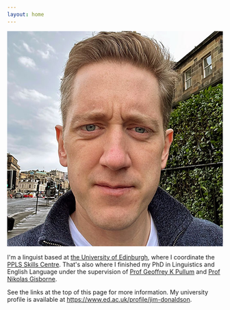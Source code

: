 ```yaml
---
layout: home
---
```


![Headshot](/JD.jpg)

I'm a linguist based at [the University of Edinburgh](https://www.ed.ac.uk), where I coordinate the [PPLS Skills Centre](https://skillscentre.ppls.ed.ac.uk).  That's also where I finished my PhD in Linguistics and English Language under the supervision of [Prof Geoffrey K Pullum](http://www.lel.ed.ac.uk/~gpullum/) and [Prof Nikolas Gisborne](https://www.ed.ac.uk/profile/nikolas-gisborne). 

See the links at the top of this page for more information. My university profile is available at <https://www.ed.ac.uk/profile/jim-donaldson>.  

